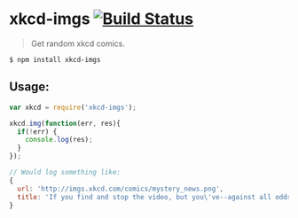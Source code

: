 # xkcd-imgs [![Build Status](https://travis-ci.org/hemanth/node-xkcd-img.svg)](https://travis-ci.org/hemanth/node-xkcd-img)

> Get random xkcd comics.


```
$ npm install xkcd-imgs
```

## Usage:

```js
var xkcd = require('xkcd-imgs');

xkcd.img(function(err, res){
  if(!err) {
    console.log(res);
  }
});

// Would log something like:
{
  url: 'http://imgs.xkcd.com/comics/mystery_news.png',
  title: 'If you find and stop the video, but you\'ve--against all odds--gotten curious about the trade summit, just leave the tab opened. It will mysteriously start playing again 30 minutes later!'
}
```

